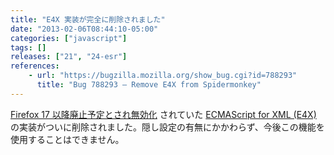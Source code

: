 ```yaml
---
title: "E4X 実装が完全に削除されました"
date: "2013-02-06T08:44:10-05:00"
categories: ["javascript"]
tags: []
releases: ["21", "24-esr"]
references:
    - url: "https://bugzilla.mozilla.org/show_bug.cgi?id=788293"
      title: "Bug 788293 – Remove E4X from Spidermonkey"
---
```

[Firefox 17 以降廃止予定とされ無効化](https://www.fxsitecompat.dev/ja/docs/2012/e4x-has-been-disabled/) されていた [ECMAScript for XML (E4X)](https://developer.mozilla.org/docs/E4X) の実装がついに削除されました。隠し設定の有無にかかわらず、今後この機能を使用することはできません。
